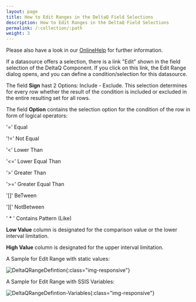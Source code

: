 ```yaml
---
layout: page
title: How to Edit Ranges in the DeltaQ Field Selections
description: How to Edit Ranges in the DeltaQ Field Selections
permalink: /:collection/:path
weight: 3
---
```


Please also have a look in our [OnlineHelp](https://help.theobald-software.com/en/) for further information.

If a datasource offers a selection, there is a link "Edit" shown in the field selection of the DeltaQ Component. If you click on this link, the Edit Range dialog opens, and you can define a condition/selection for this datasource.

The field **Sign** hast 2 Options: Include - Exclude. This selection determines for every row whether the result of the condition is included or excluded in the entire resulting set for all rows.

The field **Option** contains the selection option for the condition of the row in form of logical operators:

'='  Equal

'!=' Not Equal

'<' Lower Than

'<=' Lower Equal Than

'>' Greater Than

'>=' Greater Equal Than

'[]' BeTween

'][' NotBetween

' * ' Contains Pattern (Like)

**Low Value** column is designated for the comparison value or the lower interval limitation.

**High Value** column is designated for the upper interval limitation.

A Sample for Edit Range with static values:


![DeltaQRangeDefintion](/img/contents/DeltaQRangeDefintion.png){:class="img-responsive"}

A Sample for Edit Range with SSIS Variables:

![DeltaQRangeDefintion-Variables](/img/contents/DeltaQRangeDefintion-Variables.png){:class="img-responsive"}